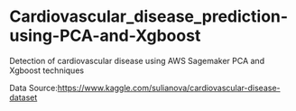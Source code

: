 # Cardiovascular_disease_prediction-using-PCA-and-Xgboost
Detection of cardiovascular disease using AWS Sagemaker PCA and Xgboost techniques




Data Source:https://www.kaggle.com/sulianova/cardiovascular-disease-dataset
